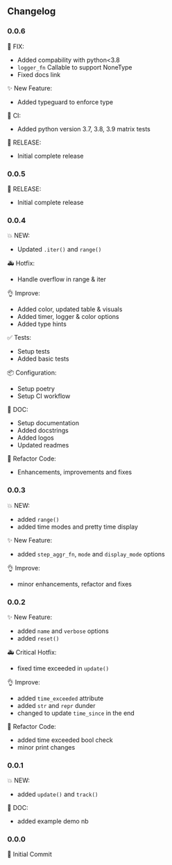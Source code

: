 ## Changelog

### 0.0.6

🐛 FIX:

- Added compability with python<3.8
- `logger_fn` Callable to support NoneType
- Fixed docs link

✨ New Feature:

- Added typeguard to enforce type

👷 CI:

- Added python version 3.7, 3.8, 3.9 matrix tests

🚀 RELEASE:

- Initial complete release

### 0.0.5

🚀 RELEASE:

- Initial complete release

### 0.0.4

💥 NEW:

- Updated `.iter()` and `range()`

🚑 Hotfix:

- Handle overflow in range & iter

👌 Improve:

- Added color, updated table & visuals
- Added timer, logger & color options
- Added type hints

✅ Tests:

- Setup tests
- Added basic tests

📦 Configuration:

- Setup poetry
- Setup CI workflow

📖 DOC:

- Setup documentation
- Added docstrings
- Added logos
- Updated readmes

🔨 Refactor Code:

- Enhancements, improvements and fixes

### 0.0.3

💥 NEW:

- added `range()`
- added time modes and pretty time display

✨ New Feature:

- added `step_aggr_fn`, `mode` and `display_mode` options

👌 Improve:

- minor enhancements, refactor and fixes

### 0.0.2

✨ New Feature:

- added `name` and `verbose` options
- added `reset()`

🚑 Critical Hotfix:

- fixed time exceeded in `update()`

👌 Improve:

- added `time_exceeded` attribute
- added `str` and `repr` dunder
- changed to update `time_since` in the end

🔨 Refactor Code:

- added time exceeded bool check
- minor print changes

### 0.0.1

💥 NEW:

- added `update()` and `track()`

📖 DOC:

- added example demo nb

### 0.0.0

🎉 Initial Commit
